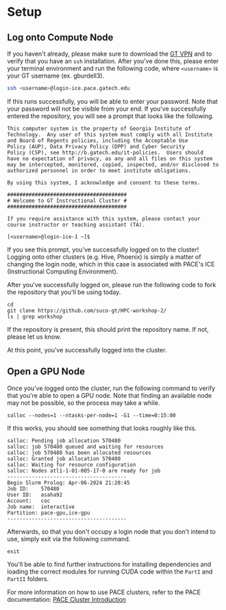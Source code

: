 # Setup

## Log onto Compute Node

If you haven't already, please make sure to download the [GT VPN](https://gatech.service-now.com/home?id=kb_article_view&sysparm_article=KB0042139) and to verify that you have an ``ssh`` installation. After you've done this, please enter your terminal environment and run the following code, where ``<username>`` is your GT username (ex. gburdell3).
```bash
ssh <username>@login-ice.pace.gatech.edu
```
If this runs successfully, you will be able to enter your password. Note that your password will not be visible from your end. If you've successfully entered the repository, you will see a prompt that looks like the following. 

```
This computer system is the property of Georgia Institute of
Technology.  Any user of this system must comply with all Institute
and Board of Regents policies, including the Acceptable Use
Policy (AUP), Data Privacy Policy (DPP) and Cyber Security
Policy (CSP), see http://b.gatech.edu/it-policies.  Users should
have no expectation of privacy, as any and all files on this system
may be intercepted, monitored, copied, inspected, and/or disclosed to
authorized personnel in order to meet institute obligations.

By using this system, I acknowledge and consent to these terms.

#######################################
# Welcome to GT Instructional Cluster #
#######################################

If you require assistance with this system, please contact your
course instructor or teaching assistant (TA).

[<username>@login-ice-1 ~]$ 
```

If you see this prompt, you've successfully logged on to the cluster! Logging onto other clusters (e.g. Hive, Phoenix) is simply a matter of changing the login node, which in this case is associated with PACE's ICE (Instructional Computing Environment). 

After you've successfully logged on, please run the following code to fork the repository that you'll be using today. 
```
cd
git clone https://github.com/suco-gt/HPC-workshop-2/    
ls | grep workshop 
```
If the repository is present, this should print the repository name. If not, please let us know. 

At this point, you've successfully logged into the cluster. 

## Open a GPU Node

Once you've logged onto the cluster, run the following command to verify that you're able to open a GPU node. Note that finding an available node may not be possible, so the process may take a while.

```
salloc --nodes=1 --ntasks-per-node=1 -G1 --time=0:15:00
```
If this works, you should see something that looks roughly like this.
```
salloc: Pending job allocation 570480
salloc: job 570480 queued and waiting for resources
salloc: job 570480 has been allocated resources
salloc: Granted job allocation 570480
salloc: Waiting for resource configuration
salloc: Nodes atl1-1-01-005-17-0 are ready for job
---------------------------------------
Begin Slurm Prolog: Apr-06-2024 21:28:45
Job ID:    570480
User ID:   asaha92
Account:   coc
Job name:  interactive
Partition: pace-gpu,ice-gpu
---------------------------------------
```
Afterwards, so that you don't occupy a login node that you don't intend to use, simply exit via the following command.
```
exit
```
You'll be able to find further instructions for installing dependencies and loading the correct modules for running CUDA code within the ``PartI`` and ``PartII`` folders.

For more information on how to use PACE clusters, refer to the PACE documentation: [PACE Cluster Introduction](https://gatech.service-now.com/home?id=kb_article_view&sysparm_article=KB0042355)
